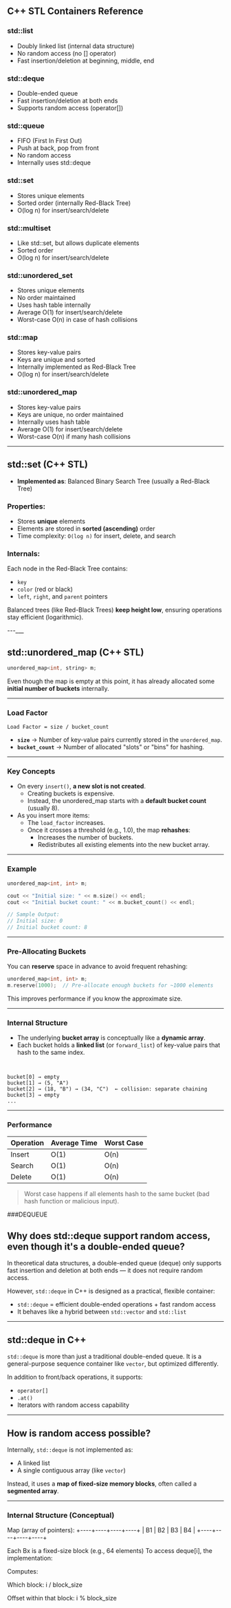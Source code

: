 ## C++ STL Containers Reference

### std::list
- Doubly linked list (internal data structure)
- No random access (no [] operator)
- Fast insertion/deletion at beginning, middle, end

### std::deque
- Double-ended queue
- Fast insertion/deletion at both ends
- Supports random access (operator[])

### std::queue
- FIFO (First In First Out)
- Push at back, pop from front
- No random access
- Internally uses std::deque

### std::set
- Stores unique elements
- Sorted order (internally Red-Black Tree)
- O(log n) for insert/search/delete

### std::multiset
- Like std::set, but allows duplicate elements
- Sorted order
- O(log n) for insert/search/delete

### std::unordered_set
- Stores unique elements
- No order maintained
- Uses hash table internally
- Average O(1) for insert/search/delete
- Worst-case O(n) in case of hash collisions

### std::map
- Stores key-value pairs
- Keys are unique and sorted
- Internally implemented as Red-Black Tree
- O(log n) for insert/search/delete

### std::unordered_map
- Stores key-value pairs
- Keys are unique, no order maintained
- Internally uses hash table
- Average O(1) for insert/search/delete
- Worst-case O(n) if many hash collisions



_____________________________________________




##  std::set (C++ STL)

- **Implemented as**: Balanced Binary Search Tree (usually a Red-Black Tree)

###  Properties:
- Stores **unique** elements
- Elements are stored in **sorted (ascending)** order
- Time complexity: `O(log n)` for insert, delete, and search

###  Internals:
Each node in the Red-Black Tree contains:
- `key`
- `color` (red or black)
- `left`, `right`, and `parent` pointers

Balanced trees (like Red-Black Trees) **keep height low**, ensuring operations stay efficient (logarithmic).

---___


##  std::unordered_map (C++ STL)


```cpp
unordered_map<int, string> m;
```

Even though the map is empty at this point, it has already allocated some **initial number of buckets** internally.

---

###  Load Factor

```
Load Factor = size / bucket_count
```

- **`size`** → Number of key-value pairs currently stored in the `unordered_map`.
- **`bucket_count`** → Number of allocated "slots" or "bins" for hashing.

---

### Key Concepts

- On every `insert()`, **a new slot is not created**.
  - Creating buckets is expensive.
  - Instead, the unordered_map starts with a **default bucket count** (usually 8).
- As you insert more items:
  - The `load_factor` increases.
  - Once it crosses a threshold (e.g., 1.0), the map **rehashes**:
    - Increases the number of buckets.
    - Redistributes all existing elements into the new bucket array.

---

###  Example

```cpp
unordered_map<int, int> m;

cout << "Initial size: " << m.size() << endl;
cout << "Initial bucket count: " << m.bucket_count() << endl;

// Sample Output:
// Initial size: 0
// Initial bucket count: 8
```

---

###  Pre-Allocating Buckets

You can **reserve** space in advance to avoid frequent rehashing:

```cpp
unordered_map<int, int> m;
m.reserve(1000);  // Pre-allocate enough buckets for ~1000 elements
```

This improves performance if you know the approximate size.

---

###  Internal Structure

- The underlying **bucket array** is conceptually like a **dynamic array**.
- Each bucket holds a **linked list** (or `forward_list`) of key-value pairs that hash to the same index.

```text


bucket[0] → empty
bucket[1] → (5, "A")
bucket[2] → (18, "B") → (34, "C")  ← collision: separate chaining
bucket[3] → empty
...
```

---

###  Performance

| Operation | Average Time | Worst Case |
|-----------|--------------|-------------|
| Insert    | O(1)         | O(n)        |
| Search    | O(1)         | O(n)        |
| Delete    | O(1)         | O(n)        |

> Worst case happens if all elements hash to the same bucket (bad hash function or malicious input).




###DEQUEUE

## Why does std::deque support random access, even though it's a double-ended queue?

In theoretical data structures, a double-ended queue (deque) only supports fast insertion and deletion at both ends — it does not require random access.

However, `std::deque` in C++ is designed as a practical, flexible container:

- `std::deque` = efficient double-ended operations + fast random access
- It behaves like a hybrid between `std::vector` and `std::list`

---

## std::deque in C++

`std::deque` is more than just a traditional double-ended queue. It is a general-purpose sequence container like `vector`, but optimized differently.

In addition to front/back operations, it supports:

- `operator[]`
- `.at()`
- Iterators with random access capability

---

## How is random access possible?

Internally, `std::deque` is not implemented as:

- A linked list
- A single contiguous array (like `vector`)

Instead, it uses a **map of fixed-size memory blocks**, often called a **segmented array**.

---

### Internal Structure (Conceptual)


Map (array of pointers):
+----+----+----+----+
| B1 | B2 | B3 | B4 |
+----+----+----+----+

Each Bx is a fixed-size block (e.g., 64 elements)
To access deque[i], the implementation:

Computes:

Which block: i / block_size

Offset within that block: i % block_size


